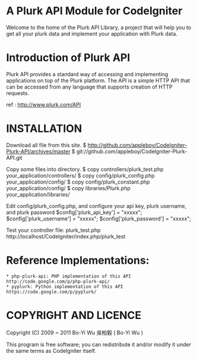 A Plurk API Module for CodeIgniter
===============

Welcome to the home of the Plurk API Library, a project that will help you to get all your plurk data and implement your application with Plurk data.

Introduction of Plurk API
===============
Plurk API provides a standard way of accessing and implementing applications on top of the Plurk platform. The API is a simple HTTP API that can be accessed from any language that supports creation of HTTP requests.

ref : http://www.plurk.com/API

INSTALLATION
===============

Download all file from this site.
    $ http://github.com/appleboy/CodeIgniter-Plurk-API/archives/master
    $ git://github.com/appleboy/CodeIgniter-Plurk-API.git

Copy some files into directory.
    $ copy controllers/plurk_test.php your_application/controllers/
    $ copy config/plurk_config.php your_application/config/
    $ copy config/plurk_constant.php your_application/config/
    $ copy libraries/Plurk.php your_application/libraries/

Edit config/plurk_config.php, and configure your api key, plurk username, and plurk password
    $config['plurk_api_key'] = "xxxxx";
    $config['plurk_username'] = "xxxxx";
    $config['plurk_password'] = "xxxxx";

Test your controller file: plurk_test.php
    http://localhost/CodeIgniter/index.php/plurk_test
      
Reference Implementations:
===============

    * php-plurk-api: PHP implementation of this API http://code.google.com/p/php-plurk-api/
    * pyplurk: Python implementation of this API https://code.google.com/p/pyplurk/ 

COPYRIGHT AND LICENCE
===============

Copyright (C) 2009 ~ 2011 Bo-Yi Wu 吳柏毅 ( Bo-Yi Wu )

This program is free software; you can redistribute it and/or modify it under the same terms as CodeIgniter itself.
